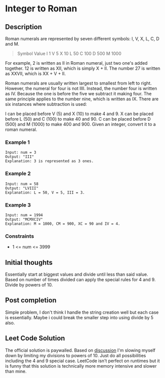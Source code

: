 # Integer to Roman

## Description

Roman numerals are represented by seven different symbols: I, V, X, L, C, D and M.

> Symbol       Value
> I             1
> V             5
> X             10
> L             50
> C             100
> D             500
> M             1000

For example, 2 is written as II in Roman numeral, just two one's added together. 12 is written as XII, which is simply X + II. The number 27 is written as XXVII, which is XX + V + II.

Roman numerals are usually written largest to smallest from left to right. However, the numeral for four is not IIII. Instead, the number four is written as IV. Because the one is before the five we subtract it making four. The same principle applies to the number nine, which is written as IX. There are six instances where subtraction is used:

I can be placed before V (5) and X (10) to make 4 and 9.
X can be placed before L (50) and C (100) to make 40 and 90.
C can be placed before D (500) and M (1000) to make 400 and 900.
Given an integer, convert it to a roman numeral.

### Example 1

```text
Input: num = 3
Output: "III"
Explanation: 3 is represented as 3 ones.
```

### Example 2

```text
Input: num = 58
Output: "LVIII"
Explanation: L = 50, V = 5, III = 3.
```

### Example 3

```text
Input: num = 1994
Output: "MCMXCIV"
Explanation: M = 1000, CM = 900, XC = 90 and IV = 4.
```

### Constraints

- 1 <= num <= 3999

## Initial thoughts

Essentially start at biggest values and divide until less than said value. Based on number of times divided can apply the special rules for 4 and 9.
Divide by powers of 10.

## Post completion

Simple problem, I don't think I handle the string creation well but each case is essentially. Maybe i could break the smaller step into using divide by 5 also.

## Leet Code Solution

The official solution is paywalled. Based on [discussion](https://leetcode.com/problems/integer-to-roman/discuss/1102775/JS-Python-Java-C++-or-Simple-Solution-w-Explanation) I'm slowing myself down by limiting my divisions to powers of 10. Just do all possibilities including the 4 and 9 special case. LeetCode isn't perfect on runtimes but it is funny that this solution is technically more memory intensive and slower than mine.
